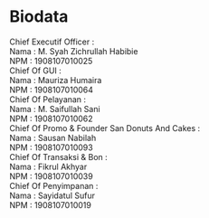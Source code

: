 # Biodata

Chief Executif Officer :<br />
  Nama : M. Syah Zichrullah Habibie<br />
  NPM  : 1908107010025<br />
Chief Of GUI :<br />
  Nama : Mauriza Humaira<br />
  NPM  : 1908107010064<br />
Chief Of Pelayanan :<br />
  Nama : M. Saifullah Sani<br />
  NPM  : 1908107010062<br />
Chief Of Promo & Founder San Donuts And Cakes :<br />
  Nama : Sausan Nabilah<br />
  NPM  : 1908107010093<br />
Chief Of Transaksi & Bon :<br />
  Nama : Fikrul Akhyar<br />
  NPM  : 1908107010039<br />
Chief Of Penyimpanan :<br />
  Nama : Sayidatul Sufur<br />
  NPM  : 1908107010019
